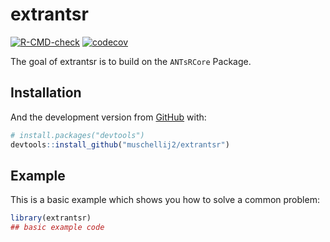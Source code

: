 
<!-- README.md is generated from README.Rmd. Please edit that file -->

# extrantsr

<!-- badges: start -->

[![R-CMD-check](https://github.com/muschellij2/extrantsr/actions/workflows/R-CMD-check.yaml/badge.svg)](https://github.com/muschellij2/extrantsr/actions/workflows/R-CMD-check.yaml)
[![codecov](https://codecov.io/gh/muschellij2/extrantsr/graph/badge.svg?token=8Ty7yqeE4V)](https://codecov.io/gh/muschellij2/extrantsr)
<!-- badges: end -->

The goal of extrantsr is to build on the `ANTsRCore` Package.

## Installation

And the development version from [GitHub](https://github.com/) with:

``` r
# install.packages("devtools")
devtools::install_github("muschellij2/extrantsr")
```

## Example

This is a basic example which shows you how to solve a common problem:

``` r
library(extrantsr)
## basic example code
```
